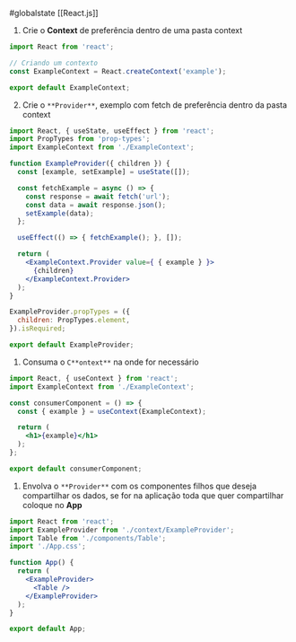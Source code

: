 #globalstate
[[React.js]]
1. Crie o **Context** de preferência dentro de uma pasta context

```jsx
import React from 'react';

// Criando um contexto
const ExampleContext = React.createContext('example');

export default ExampleContext;
```

2. Crie o `**Provider**`, exemplo com fetch de preferência dentro da pasta context

```jsx
import React, { useState, useEffect } from 'react';
import PropTypes from 'prop-types';
import ExampleContext from './ExampleContext';

function ExampleProvider({ children }) {
  const [example, setExample] = useState([]);

  const fetchExample = async () => {
    const response = await fetch('url');
    const data = await response.json();
    setExample(data);
  };

  useEffect(() => { fetchExample(); }, []);

  return (
    <ExampleContext.Provider value={ { example } }>
      {children}
    </ExampleContext.Provider>
  );
}

ExampleProvider.propTypes = ({
  children: PropTypes.element,
}).isRequired;

export default ExampleProvider;
```

1. Consuma o `C**ontext**` na onde for necessário

```jsx
import React, { useContext } from 'react';
import ExampleContext from './ExampleContext';

const consumerComponent = () => {
  const { example } = useContext(ExampleContext);

  return (
    <h1>{example}</h1>
  );
};

export default consumerComponent;
```

1. Envolva o `**Provider**` com os componentes filhos que deseja compartilhar os dados, se for na aplicação toda que quer compartilhar coloque no **App**

```jsx
import React from 'react';
import ExampleProvider from './context/ExampleProvider';
import Table from './components/Table';
import './App.css';

function App() {
  return (
    <ExampleProvider>
      <Table />
    </ExampleProvider>
  );
}

export default App;
```